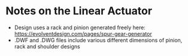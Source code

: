 # Notes on the Linear Actuator
* Design uses a rack and pinion generated freely here: https://evolventdesign.com/pages/spur-gear-generator
* .DWF and .DWG files include various different dimensions of pinion, rack and shoulder designs

